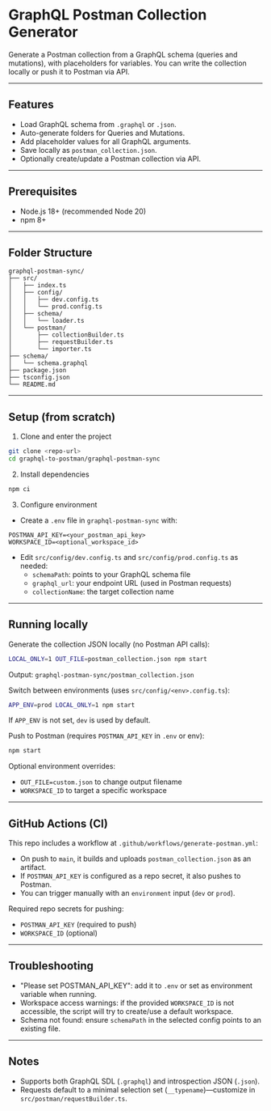 # GraphQL Postman Collection Generator

Generate a Postman collection from a GraphQL schema (queries and mutations), with placeholders for variables. You can write the collection locally or push it to Postman via API.

---

## Features

- Load GraphQL schema from `.graphql` or `.json`.
- Auto-generate folders for Queries and Mutations.
- Add placeholder values for all GraphQL arguments.
- Save locally as `postman_collection.json`.
- Optionally create/update a Postman collection via API.

---

## Prerequisites

- Node.js 18+ (recommended Node 20)
- npm 8+

---

## Folder Structure

```
graphql-postman-sync/
├── src/
│   ├── index.ts
│   ├── config/
│   │   ├── dev.config.ts
│   │   └── prod.config.ts
│   ├── schema/
│   │   └── loader.ts
│   └── postman/
│       ├── collectionBuilder.ts
│       ├── requestBuilder.ts
│       └── importer.ts
├── schema/
│   └── schema.graphql
├── package.json
├── tsconfig.json
└── README.md
```

---

## Setup (from scratch)

1) Clone and enter the project
```bash
git clone <repo-url>
cd graphql-to-postman/graphql-postman-sync
```

2) Install dependencies
```bash
npm ci
```

3) Configure environment
- Create a `.env` file in `graphql-postman-sync` with:
```
POSTMAN_API_KEY=<your_postman_api_key>
WORKSPACE_ID=<optional_workspace_id>
```
- Edit `src/config/dev.config.ts` and `src/config/prod.config.ts` as needed:
  - `schemaPath`: points to your GraphQL schema file
  - `graphql_url`: your endpoint URL (used in Postman requests)
  - `collectionName`: the target collection name

---

## Running locally

Generate the collection JSON locally (no Postman API calls):
```bash
LOCAL_ONLY=1 OUT_FILE=postman_collection.json npm start
```
Output: `graphql-postman-sync/postman_collection.json`

Switch between environments (uses `src/config/<env>.config.ts`):
```bash
APP_ENV=prod LOCAL_ONLY=1 npm start
```
If `APP_ENV` is not set, `dev` is used by default.

Push to Postman (requires `POSTMAN_API_KEY` in `.env` or env):
```bash
npm start
```

Optional environment overrides:
- `OUT_FILE=custom.json` to change output filename
- `WORKSPACE_ID` to target a specific workspace

---

## GitHub Actions (CI)

This repo includes a workflow at `.github/workflows/generate-postman.yml`:

- On push to `main`, it builds and uploads `postman_collection.json` as an artifact.
- If `POSTMAN_API_KEY` is configured as a repo secret, it also pushes to Postman.
- You can trigger manually with an `environment` input (`dev` or `prod`).

Required repo secrets for pushing:
- `POSTMAN_API_KEY` (required to push)
- `WORKSPACE_ID` (optional)

---

## Troubleshooting

- "Please set POSTMAN_API_KEY": add it to `.env` or set as environment variable when running.
- Workspace access warnings: if the provided `WORKSPACE_ID` is not accessible, the script will try to create/use a default workspace.
- Schema not found: ensure `schemaPath` in the selected config points to an existing file.

---

## Notes

- Supports both GraphQL SDL (`.graphql`) and introspection JSON (`.json`).
- Requests default to a minimal selection set (`__typename`)—customize in `src/postman/requestBuilder.ts`.
